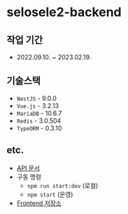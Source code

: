 # selosele2-backend

## 작업 기간

- 2022.09.10. ~ 2023.02.19.

## 기술스택

- `NestJS` - 9.0.0
- `Vue.js` - 3.2.13
- `MariaDB` - 10.6.7
- `Redis` - 3.0.504
- `TypeORM` - 0.3.10

## etc.

- [API 문서](http://localhost:3000/api-docs)
- 구동 명령
  - `npm run start:dev` (로컬)
  - `npm start` (운영)
- [Frontend 저장소](https://github.com/selosele/selosele2-frontend)
